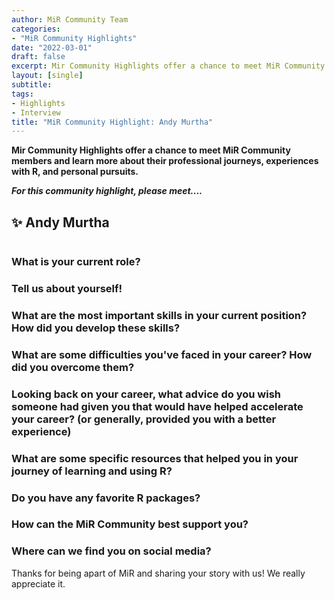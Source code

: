 ```yaml
---
author: MiR Community Team
categories:
- "MiR Community Highlights"
date: "2022-03-01"
draft: false
excerpt: Mir Community Highlights offer a chance to meet MiR Community members and learn more about their professional journeys, experiences with R, and personal pursuits.
layout: [single]
subtitle:
tags:
- Highlights
- Interview
title: "MiR Community Highlight: Andy Murtha"
---
```



**Mir Community Highlights offer a chance to meet MiR Community members and learn more about their professional journeys, experiences with R, and personal pursuits.**

***For this community highlight, please meet....***

## ✨  Andy Murtha 

![]()

### What is your current role?


### Tell us about yourself! 	


### What are the most important skills in your current position? How did you develop these skills?


### What are some difficulties you've faced in your career? How did you overcome them?



### Looking back on your career, what advice do you wish someone had given you that would have helped accelerate your career? (or generally, provided you with a better experience)


### What are some specific resources that helped you in your journey of learning and using R?


### Do you have any favorite R packages?



### How can the MiR Community best support you?


### Where can we find you on social media?



Thanks for being apart of MiR and sharing your story with us! We really appreciate it.


